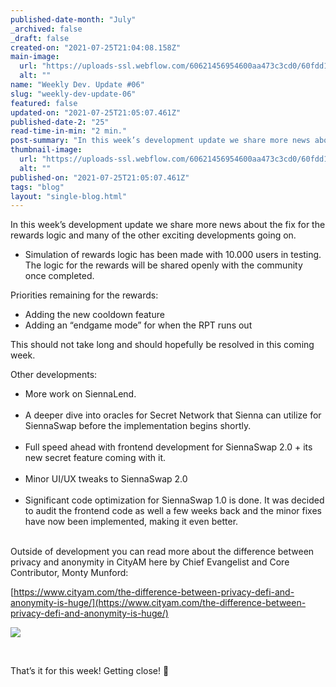 ```yaml
---
published-date-month: "July"
_archived: false
_draft: false
created-on: "2021-07-25T21:04:08.158Z"
main-image:
  url: "https://uploads-ssl.webflow.com/60621456954600aa473c3cd0/60fdd194d806aae10ff9fef0_weekly-update-06%20Blog.jpg"
  alt: ""
name: "Weekly Dev. Update #06"
slug: "weekly-dev-update-06"
featured: false
updated-on: "2021-07-25T21:05:07.461Z"
published-date-2: "25"
read-time-in-min: "2 min."
post-summary: "In this week’s development update we share more news about the fix for the rewards logic"
thumbnail-image:
  url: "https://uploads-ssl.webflow.com/60621456954600aa473c3cd0/60fdd1981a5ab25ff69e7bec_weekly-update-06%20Blog%20Thump.jpg"
  alt: ""
published-on: "2021-07-25T21:05:07.461Z"
tags: "blog"
layout: "single-blog.html"
---
```


In this week’s development update we share more news about the fix for the rewards logic and many of the other exciting developments going on.

*   Simulation of rewards logic has been made with 10.000 users in testing. The logic for the rewards will be shared openly with the community once completed.

Priorities remaining for the rewards:

*   Adding the new cooldown feature
*   Adding an “endgame mode” for when the RPT runs out

This should not take long and should hopefully be resolved in this coming week.

  
  
Other developments:

*   More work on SiennaLend.  
    ‍
*   A deeper dive into oracles for Secret Network that Sienna can utilize for SiennaSwap before the implementation begins shortly.  
    ‍
*   Full speed ahead with frontend development for SiennaSwap 2.0 + its new secret feature coming with it.  
    ‍
*   Minor UI/UX tweaks to SiennaSwap 2.0  
    ‍
*   Significant code optimization for SiennaSwap 1.0 is done. It was decided to audit the frontend code as well a few weeks back and the minor fixes have now been implemented, making it even better.  
    ‍

Outside of development you can read more about the difference between privacy and anonymity in CityAM here by Chief Evangelist and Core Contributor, Monty Munford:

[https://www.cityam.com/the-difference-between-privacy-defi-and-anonymity-is-huge/](https://www.cityam.com/the-difference-between-privacy-defi-and-anonymity-is-huge/)

![](https://uploads-ssl.webflow.com/60621456954600aa473c3cd0/60fdd15c5dbbe956a5a23e6f_monty%20city%20am.png)

‍

That’s it for this week! Getting close! 🚀
